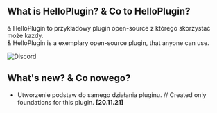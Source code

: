 ## What is HelloPlugin?  &  Co to HelloPlugin?
 & HelloPlugin to przykładowy plugin open-source z którego skorzystać może każdy.<br>
 & HelloPlugin is a exemplary open-source plugin, that anyone can use.
<p>
    <img font-size="36px" href='https://discord.gg/' src="https://img.shields.io/badge/Discord-7289DA?style=for-the-badge&logo=discord&logoColor=white" alt="Discord"/>
</p>

## What's new?  &  Co nowego?
 * Utworzenie podstaw do samego działania pluginu. // Created only  foundations for this plugin. **[20.11.21]**
